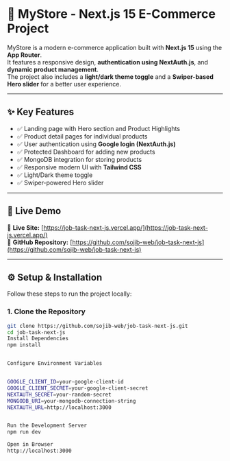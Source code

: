 # 🛒 MyStore - Next.js 15 E-Commerce Project

MyStore is a modern e-commerce application built with **Next.js 15** using the **App Router**.  
It features a responsive design, **authentication using NextAuth.js**, and **dynamic product management**.  
The project also includes a **light/dark theme toggle** and a **Swiper-based Hero slider** for a better user experience.

---

## ✨ Key Features

- ✅ Landing page with Hero section and Product Highlights  
- ✅ Product detail pages for individual products  
- ✅ User authentication using **Google login (NextAuth.js)**  
- ✅ Protected Dashboard for adding new products  
- ✅ MongoDB integration for storing products  
- ✅ Responsive modern UI with **Tailwind CSS**  
- ✅ Light/Dark theme toggle  
- ✅ Swiper-powered Hero slider  

---

## 🚀 Live Demo

🔗 **Live Site:** [https://job-task-next-js.vercel.app/](https://job-task-next-js.vercel.app/)  
🔗 **GitHub Repository:** [https://github.com/sojib-web/job-task-next-js](https://github.com/sojib-web/job-task-next-js)

---

## ⚙️ Setup & Installation

Follow these steps to run the project locally:

### 1. Clone the Repository
```bash
git clone https://github.com/sojib-web/job-task-next-js.git
cd job-task-next-js
Install Dependencies
npm install


Configure Environment Variables


GOOGLE_CLIENT_ID=your-google-client-id
GOOGLE_CLIENT_SECRET=your-google-client-secret
NEXTAUTH_SECRET=your-random-secret
MONGODB_URI=your-mongodb-connection-string
NEXTAUTH_URL=http://localhost:3000


Run the Development Server
npm run dev

Open in Browser
http://localhost:3000

